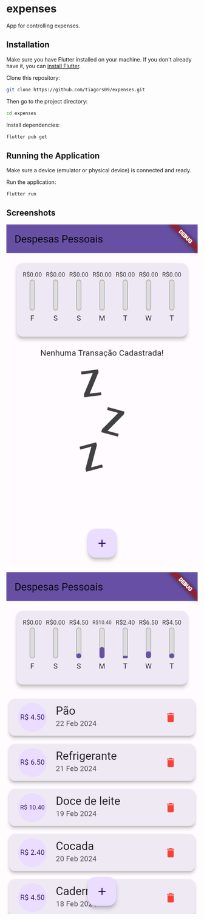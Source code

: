# expenses

App for controlling expenses.

## Installation

Make sure you have Flutter installed on your machine. If you don't already have it, you can [install Flutter](https://flutter.dev/docs/get-started/install).

Clone this repository:

```bash
git clone https://github.com/tiagors09/expenses.git
```

Then go to the project directory:

```bash
cd expenses
```

Install dependencies:

```bash
flutter pub get
```

## Running the Application

Make sure a device (emulator or physical device) is connected and ready.

Run the application:

```bash
flutter run
```

## Screenshots

![screen 1](.screenshots/screen_1.png)

![screen 2](.screenshots/screen_2.png)

